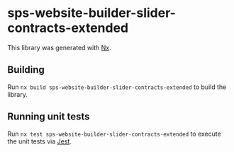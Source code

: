 # sps-website-builder-slider-contracts-extended

This library was generated with [Nx](https://nx.dev).

## Building

Run `nx build sps-website-builder-slider-contracts-extended` to build the library.

## Running unit tests

Run `nx test sps-website-builder-slider-contracts-extended` to execute the unit tests via [Jest](https://jestjs.io).
